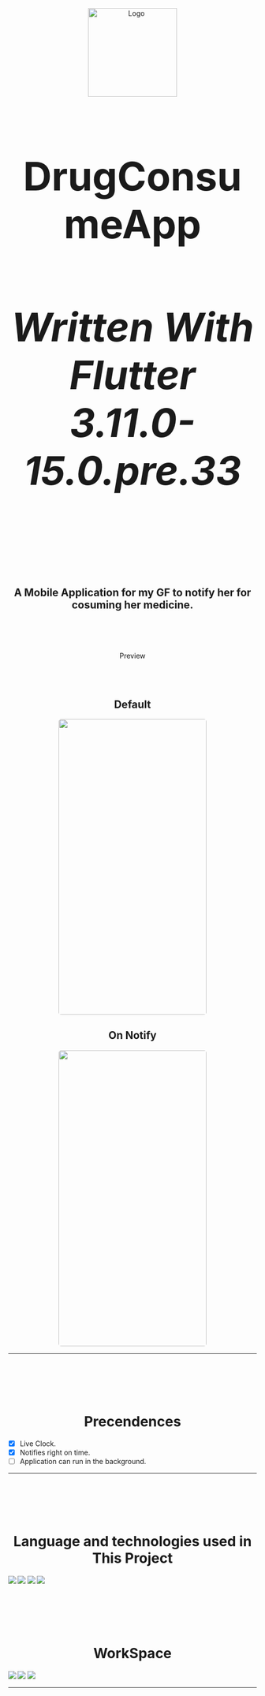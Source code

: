 <div align="center">
  <a href="https://github.com/shervinbdndev/DrugConsumeApp/blob/master/assets/picture/pill.png">
    <img src="https://github.com/shervinbdndev/DrugConsumeApp/blob/master/assets/picture/pill.png" alt="Logo" width="180">
  </a>
  <h1 align='center' style="font-size:5rem"><b>DrugConsumeApp</b></h1>
  <h4 align='center' style="font-size:5rem"><i>Written With Flutter 3.11.0-15.0.pre.33</i></h4>

</div>
<br><br><br>
<h2 align='center'>
    A Mobile Application for my GF to notify her for cosuming her medicine.
</h2>

<br><br><br>
<div align='center'>
    <p>Preview</p>
    <br><br>
    <h2>Default</h2>
    <img style='border-radius:5px' src="https://github.com/shervinbdndev/DrugConsumeApp/blob/master/images/bm1.png" width="300px" height="600px"></img>
    <h2>On Notify</h2>
    <img style='border-radius:5px' src="https://github.com/shervinbdndev/DrugConsumeApp/blob/master/images/bm2.png" width="300px" height="600px"></img>
</div>
<hr>

<br><br><br><br>

<h1 align='center'><b>Precendences</b></h1>

- [x] Live Clock.
- [x] Notifies right on time.
- [ ] Application can run in the background.

<hr>
<br><br><br><br>
<h1 align='center'><b>Language and technologies used in This Project</h1>
<img src="https://img.shields.io/badge/Flutter-%2302569B.svg?style=for-the-badge&logo=Flutter&logoColor=white"></img>
<img src="https://img.shields.io/badge/MUI-%230081CB.svg?style=for-the-badge&logo=mui&logoColor=white"></img>
<img src="https://img.shields.io/badge/Visual_Studio_Code-0078D4?style=for-the-badge&logo=visual%20studio%20code&logoColor=white"></img>
<img src="https://img.shields.io/badge/GitHub-100000?style=for-the-badge&logo=github&logoColor=white"></img>


<br><br><br><br>
<h1 align='center'><b>WorkSpace</h1>
<img src="https://img.shields.io/badge/Intel-Core_i5_10700K-0071C5?style=for-the-badge&logo=intel&logoColor=white"></img>
<img src="https://img.shields.io/badge/NVIDIA-RTX2060 OC-76B900?style=for-the-badge&logo=nvidia&logoColor=white"></img>
<img src="https://img.shields.io/badge/Windows-0078D6?style=for-the-badge&logo=windows&logoColor=white"></img>
<hr>